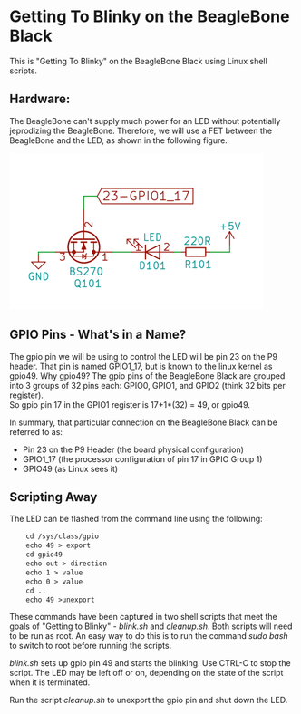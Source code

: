 # Getting To Blinky on the BeagleBone Black

This is "Getting To Blinky" on the BeagleBone Black using Linux shell scripts.

## Hardware:
The BeagleBone can't supply much power for an LED without potentially jeprodizing the BeagleBone.
Therefore, we will use a FET between the BeagleBone and the LED, as shown in the following figure.

![schematic](https://github.com/AlanFord/Getting-to-more-blinkies/blob/master/Beaglebone%20Black/schematic.png)

## GPIO Pins - What's in a Name?
The gpio pin we will be using to control the LED will be pin 23 on the P9 header.  That pin is named GPIO1_17, but 
is known to the linux kernel as gpio49.  Why gpio49?  The gpio pins of the BeagleBone Black are grouped into 
3 groups of 32 pins each: GPIO0, GPIO1, and GPIO2 (think 32 bits per register).  
So gpio pin 17 in the GPIO1 register is 17+1*(32) = 49, or gpio49.

In summary, that particular connection on the BeagleBone Black can be referred to as:
* Pin 23 on the P9 Header (the board physical configuration)
* GPIO1_17 (the processor configuration of pin 17 in GPIO Group 1)
* GPIO49 (as Linux sees it)

## Scripting Away
The LED can be flashed from the command line using the following:
```
    cd /sys/class/gpio
    echo 49 > export
    cd gpio49
    echo out > direction
    echo 1 > value
    echo 0 > value
    cd ..
    echo 49 >unexport
```    
These commands have been captured in two shell scripts that meet the goals of "Getting to Blinky" - 
*blink.sh* and *cleanup.sh*.  Both scripts will need to be run as root.  An easy way to do this is to run the
command *sudo bash* to switch to root before running the scripts.

*blink.sh* sets up gpio pin 49 and starts the blinking.  Use CTRL-C to stop the 
script.  The LED may be left off or on, depending on the state of the script when it is terminated.

Run the script *cleanup.sh* to unexport the gpio pin and shut down the LED.


